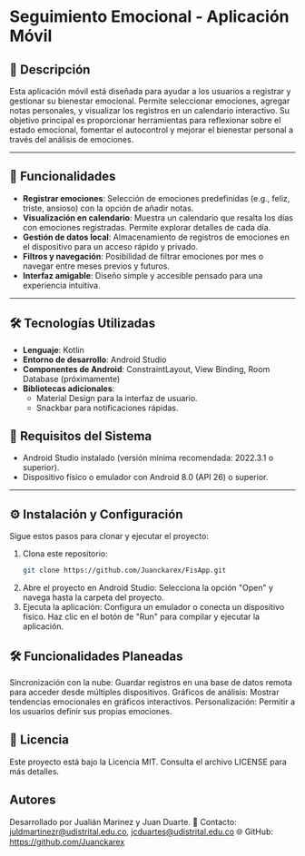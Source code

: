 # Seguimiento Emocional - Aplicación Móvil

## 📖 Descripción
Esta aplicación móvil está diseñada para ayudar a los usuarios a registrar y gestionar su bienestar emocional. 
Permite seleccionar emociones, agregar notas personales, y visualizar los registros en un calendario interactivo. 
Su objetivo principal es proporcionar herramientas para reflexionar sobre el estado emocional, fomentar el 
autocontrol y mejorar el bienestar personal a través del análisis de emociones.

---

## 🚀 Funcionalidades
- **Registrar emociones**: Selección de emociones predefinidas (e.g., feliz, triste, ansioso) con la opción de añadir notas.
- **Visualización en calendario**: Muestra un calendario que resalta los días con emociones registradas. Permite explorar detalles de cada día.
- **Gestión de datos local**: Almacenamiento de registros de emociones en el dispositivo para un acceso rápido y privado.
- **Filtros y navegación**: Posibilidad de filtrar emociones por mes o navegar entre meses previos y futuros.
- **Interfaz amigable**: Diseño simple y accesible pensado para una experiencia intuitiva.

---

## 🛠️ Tecnologías Utilizadas
- **Lenguaje**: Kotlin
- **Entorno de desarrollo**: Android Studio
- **Componentes de Android**: ConstraintLayout, View Binding, Room Database (próximamente)
- **Bibliotecas adicionales**:
  - Material Design para la interfaz de usuario.
  - Snackbar para notificaciones rápidas.

## 📝 Requisitos del Sistema
- Android Studio instalado (versión mínima recomendada: 2022.3.1 o superior).
- Dispositivo físico o emulador con Android 8.0 (API 26) o superior.

---

## ⚙️ Instalación y Configuración
Sigue estos pasos para clonar y ejecutar el proyecto:

1. Clona este repositorio:
   ```bash
   git clone https://github.com/Juanckarex/FisApp.git
2. Abre el proyecto en Android Studio:
    Selecciona la opción "Open" y navega hasta la carpeta del proyecto.
3. Ejecuta la aplicación:
  Configura un emulador o conecta un dispositivo físico.
  Haz clic en el botón de "Run" para compilar y ejecutar la aplicación.
  
## 🛠️ Funcionalidades Planeadas
Sincronización con la nube: Guardar registros en una base de datos remota para acceder desde múltiples dispositivos.
Gráficos de análisis: Mostrar tendencias emocionales en gráficos interactivos.
Personalización: Permitir a los usuarios definir sus propias emociones.

## 📜 Licencia
Este proyecto está bajo la Licencia MIT. Consulta el archivo LICENSE para más detalles.

## Autores
Desarrollado por Jualián Marinez y Juan Duarte.
📧 Contacto: juldmartinezr@udistrital.edu.co,  jcduartes@udistrital.edu.co
🌐 GitHub: https://github.com/Juanckarex
